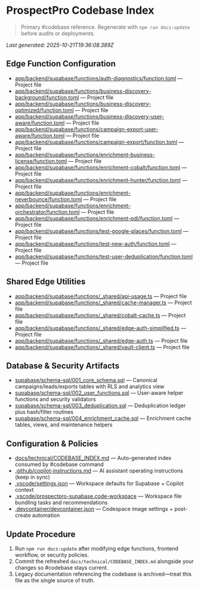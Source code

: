 # ProspectPro Codebase Index

> Primary #codebase reference. Regenerate with `npm run docs:update` before audits or deployments.

_Last generated: 2025-10-21T19:36:08.389Z_

## Edge Function Configuration

- [app/backend/supabase/functions/auth-diagnostics/function.toml](app/backend/supabase/functions/auth-diagnostics/function.toml) — Project file
- [app/backend/supabase/functions/business-discovery-background/function.toml](app/backend/supabase/functions/business-discovery-background/function.toml) — Project file
- [app/backend/supabase/functions/business-discovery-optimized/function.toml](app/backend/supabase/functions/business-discovery-optimized/function.toml) — Project file
- [app/backend/supabase/functions/business-discovery-user-aware/function.toml](app/backend/supabase/functions/business-discovery-user-aware/function.toml) — Project file
- [app/backend/supabase/functions/campaign-export-user-aware/function.toml](app/backend/supabase/functions/campaign-export-user-aware/function.toml) — Project file
- [app/backend/supabase/functions/campaign-export/function.toml](app/backend/supabase/functions/campaign-export/function.toml) — Project file
- [app/backend/supabase/functions/enrichment-business-license/function.toml](app/backend/supabase/functions/enrichment-business-license/function.toml) — Project file
- [app/backend/supabase/functions/enrichment-cobalt/function.toml](app/backend/supabase/functions/enrichment-cobalt/function.toml) — Project file
- [app/backend/supabase/functions/enrichment-hunter/function.toml](app/backend/supabase/functions/enrichment-hunter/function.toml) — Project file
- [app/backend/supabase/functions/enrichment-neverbounce/function.toml](app/backend/supabase/functions/enrichment-neverbounce/function.toml) — Project file
- [app/backend/supabase/functions/enrichment-orchestrator/function.toml](app/backend/supabase/functions/enrichment-orchestrator/function.toml) — Project file
- [app/backend/supabase/functions/enrichment-pdl/function.toml](app/backend/supabase/functions/enrichment-pdl/function.toml) — Project file
- [app/backend/supabase/functions/test-google-places/function.toml](app/backend/supabase/functions/test-google-places/function.toml) — Project file
- [app/backend/supabase/functions/test-new-auth/function.toml](app/backend/supabase/functions/test-new-auth/function.toml) — Project file
- [app/backend/supabase/functions/test-user-deduplication/function.toml](app/backend/supabase/functions/test-user-deduplication/function.toml) — Project file

## Shared Edge Utilities

- [app/backend/supabase/functions/_shared/api-usage.ts](app/backend/supabase/functions/_shared/api-usage.ts) — Project file
- [app/backend/supabase/functions/_shared/cache-manager.ts](app/backend/supabase/functions/_shared/cache-manager.ts) — Project file
- [app/backend/supabase/functions/_shared/cobalt-cache.ts](app/backend/supabase/functions/_shared/cobalt-cache.ts) — Project file
- [app/backend/supabase/functions/_shared/edge-auth-simplified.ts](app/backend/supabase/functions/_shared/edge-auth-simplified.ts) — Project file
- [app/backend/supabase/functions/_shared/edge-auth.ts](app/backend/supabase/functions/_shared/edge-auth.ts) — Project file
- [app/backend/supabase/functions/_shared/vault-client.ts](app/backend/supabase/functions/_shared/vault-client.ts) — Project file

## Database & Security Artifacts

- [supabase/schema-sql/001_core_schema.sql](supabase/schema-sql/001_core_schema.sql) — Canonical campaigns/leads/exports tables with RLS and analytics view
- [supabase/schema-sql/002_user_functions.sql](supabase/schema-sql/002_user_functions.sql) — User-aware helper functions and security validators
- [supabase/schema-sql/003_deduplication.sql](supabase/schema-sql/003_deduplication.sql) — Deduplication ledger plus hash/filter routines
- [supabase/schema-sql/004_enrichment_cache.sql](supabase/schema-sql/004_enrichment_cache.sql) — Enrichment cache tables, views, and maintenance helpers

## Configuration & Policies

- [docs/technical/CODEBASE_INDEX.md](docs/technical/CODEBASE_INDEX.md) — Auto-generated index consumed by #codebase command
- [.github/copilot-instructions.md](.github/copilot-instructions.md) — AI assistant operating instructions (keep in sync)
- [.vscode/settings.json](.vscode/settings.json) — Workspace defaults for Supabase + Copilot context
- [.vscode/prospectpro-supabase.code-workspace](.vscode/prospectpro-supabase.code-workspace) — Workspace file bundling tasks and recommendations
- [.devcontainer/devcontainer.json](.devcontainer/devcontainer.json) — Codespace image settings + post-create automation

## Update Procedure

1. Run `npm run docs:update` after modifying edge functions, frontend workflow, or security policies.
2. Commit the refreshed `docs/technical/CODEBASE_INDEX.md` alongside your changes so #codebase stays current.
3. Legacy documentation referencing the codebase is archived—treat this file as the single source of truth.
